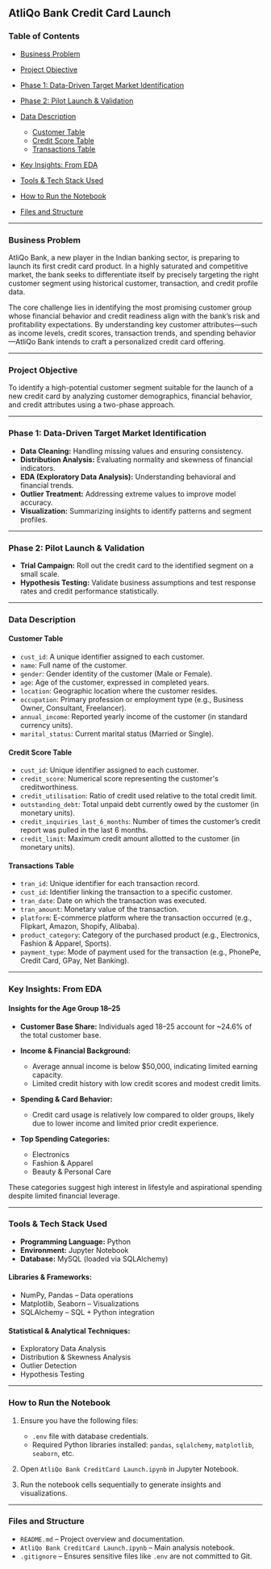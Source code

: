 ## AtliQo Bank Credit Card Launch

### Table of Contents

* [Business Problem](#business-problem)
* [Project Objective](#project-objective)
* [Phase 1: Data-Driven Target Market Identification](#phase-1-data-driven-target-market-identification)
* [Phase 2: Pilot Launch & Validation](#phase-2-pilot-launch--validation)
* [Data Description](#data-description)

  * [Customer Table](#customer-table)
  * [Credit Score Table](#credit-score-table)
  * [Transactions Table](#transactions-table)
* [Key Insights: From EDA](#key-insights-from-eda)
* [Tools & Tech Stack Used](#tools--tech-stack-used)
* [How to Run the Notebook](#how-to-run-the-notebook)
* [Files and Structure](#files-and-structure)

---

### Business Problem

AtliQo Bank, a new player in the Indian banking sector, is preparing to launch its first credit card product. In a highly saturated and competitive market, the bank seeks to differentiate itself by precisely targeting the right customer segment using historical customer, transaction, and credit profile data.

The core challenge lies in identifying the most promising customer group whose financial behavior and credit readiness align with the bank’s risk and profitability expectations. By understanding key customer attributes—such as income levels, credit scores, transaction trends, and spending behavior—AtliQo Bank intends to craft a personalized credit card offering.

---

### Project Objective

To identify a high-potential customer segment suitable for the launch of a new credit card by analyzing customer demographics, financial behavior, and credit attributes using a two-phase approach.

---

### Phase 1: Data-Driven Target Market Identification

* **Data Cleaning:** Handling missing values and ensuring consistency.
* **Distribution Analysis:** Evaluating normality and skewness of financial indicators.
* **EDA (Exploratory Data Analysis):** Understanding behavioral and financial trends.
* **Outlier Treatment:** Addressing extreme values to improve model accuracy.
* **Visualization:** Summarizing insights to identify patterns and segment profiles.

---

### Phase 2: Pilot Launch & Validation

* **Trial Campaign:** Roll out the credit card to the identified segment on a small scale.
* **Hypothesis Testing:** Validate business assumptions and test response rates and credit performance statistically.

---

### Data Description

#### Customer Table

* `cust_id`: A unique identifier assigned to each customer.
* `name`: Full name of the customer.
* `gender`: Gender identity of the customer (Male or Female).
* `age`: Age of the customer, expressed in completed years.
* `location`: Geographic location where the customer resides.
* `occupation`: Primary profession or employment type (e.g., Business Owner, Consultant, Freelancer).
* `annual_income`: Reported yearly income of the customer (in standard currency units).
* `marital_status`: Current marital status (Married or Single).

#### Credit Score Table

* `cust_id`: Unique identifier assigned to each customer.
* `credit_score`: Numerical score representing the customer's creditworthiness.
* `credit_utilisation`: Ratio of credit used relative to the total credit limit.
* `outstanding_debt`: Total unpaid debt currently owed by the customer (in monetary units).
* `credit_inquiries_last_6_months`: Number of times the customer’s credit report was pulled in the last 6 months.
* `credit_limit`: Maximum credit amount allotted to the customer (in monetary units).

#### Transactions Table

* `tran_id`: Unique identifier for each transaction record.
* `cust_id`: Identifier linking the transaction to a specific customer.
* `tran_date`: Date on which the transaction was executed.
* `tran_amount`: Monetary value of the transaction.
* `platform`: E-commerce platform where the transaction occurred (e.g., Flipkart, Amazon, Shopify, Alibaba).
* `product_category`: Category of the purchased product (e.g., Electronics, Fashion & Apparel, Sports).
* `payment_type`: Mode of payment used for the transaction (e.g., PhonePe, Credit Card, GPay, Net Banking).

---

### Key Insights: From EDA

#### Insights for the Age Group 18–25

* **Customer Base Share:** Individuals aged 18–25 account for \~24.6% of the total customer base.
* **Income & Financial Background:**

  * Average annual income is below \$50,000, indicating limited earning capacity.
  * Limited credit history with low credit scores and modest credit limits.
* **Spending & Card Behavior:**

  * Credit card usage is relatively low compared to older groups, likely due to lower income and limited prior credit experience.
* **Top Spending Categories:**

  * Electronics
  * Fashion & Apparel
  * Beauty & Personal Care

These categories suggest high interest in lifestyle and aspirational spending despite limited financial leverage.

---

### Tools & Tech Stack Used

* **Programming Language:** Python
* **Environment:** Jupyter Notebook
* **Database:** MySQL (loaded via SQLAlchemy)

#### Libraries & Frameworks:

* NumPy, Pandas – Data operations
* Matplotlib, Seaborn – Visualizations
* SQLAlchemy – SQL + Python integration

#### Statistical & Analytical Techniques:

* Exploratory Data Analysis
* Distribution & Skewness Analysis
* Outlier Detection
* Hypothesis Testing

---

### How to Run the Notebook

1. Ensure you have the following files:

   * `.env` file with database credentials.
   * Required Python libraries installed: `pandas`, `sqlalchemy`, `matplotlib`, `seaborn`, etc.

2. Open `AtliQo Bank CreditCard Launch.ipynb` in Jupyter Notebook.

3. Run the notebook cells sequentially to generate insights and visualizations.

---

### Files and Structure

* `README.md` – Project overview and documentation.
* `AtliQo Bank CreditCard Launch.ipynb` – Main analysis notebook.
* `.gitignore` – Ensures sensitive files like `.env` are not committed to Git.
